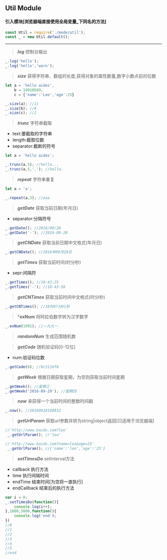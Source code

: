 ## Util Module

#### 引入模块[浏览器端直接使用全局变量_下同名的方法]

```js
const Util = require('./mode/util');
const _ = new Util.default();
```

***

>***log***
>控制台输出

```js
_.log('hello');
_.log('hello','warn');
```

>***size***
>获得字符串、数组的长度,获得对象的属性数量,数字小数点前的位数

```js
let a = 'hello aides',
    b = 19910509,
    c = {'name':'Leo','age':25}

_.size(a); //11
_.size(b); //8
_.size(c); //2
```

>***trunc***
>字符串截取
* text:要截取的字符串
* length:截取位数
* separator:截断的符号

```js
let a = 'hello aides';

_.trunc(a,5); //hello...
_.trunc(a,5,'.'); //hello.
```

>***repeat***
>字符串重复

```js
let a = 'a';

_.repeat(a,3); //aaa
```

>***getDate***
>获取当前日期(年月日)
* separator:分隔符号

```js
_.getDate(); //2016/09/28
_.getDate('-'); //2016-09-28
```

>***getCNDate***
>获取当前日期中文格式(年月日)

```js
_.getCNDate(); //2016年09月28日
```

>***getTimes***
>获取当前时间(时分秒)
* sepr:间隔符

```js
_.getTimes(); //18:43:25
_.getTimes('-'); //18-43-58
```

>***getCNTimes***
>获取当前时间中文格式(时分秒)

```js
_.getCNTimes(); //18时47分01秒
```

>***exNum**
>将阿拉伯数字转为汉字数字

```js
_.exNum(1991); //一九九一
```

>***randomNum***
>生成范围随机数

>***getCode***
>随机验证码[0-12位]
* num:验证码位数

```js
_.getCode(8); //8c5116f0
```

>***getWeek***
>根据日期获取星期，为空则获取当前时间星期

```js
_.getWeek(); //星期三
_.getWeek('2016-09-29'); //星期四
```

>***now***
>来获得一个当前时间的整数时间戳

```js
_.now(); //20160928190832
```

>***getUrlParam***
>获取url参数并转为string|object返回[只适用于浏览器端]

```js
//'http://www.baidu.com?leo'
 _.getUrlParam(); //'leo'

//'http://www.baidu.com?name=leo&age=25'
 _.getUrlParam(); //{'name':'leo','age':'25'}
```

>***setTimesDo***
>setInterval方法
*  callback 执行方法
*  time 执行间隔时间
*  endTime 结束时间[为空将一直执行]
*  endCallback 结束后的执行方法

```js
var i = 0;
_.setTimesDo(function(){
    console.log(i++);
},1000,5000,function(){
    console.log('end');
})
//0
//1
//2
//3
//4
//5
//end
```